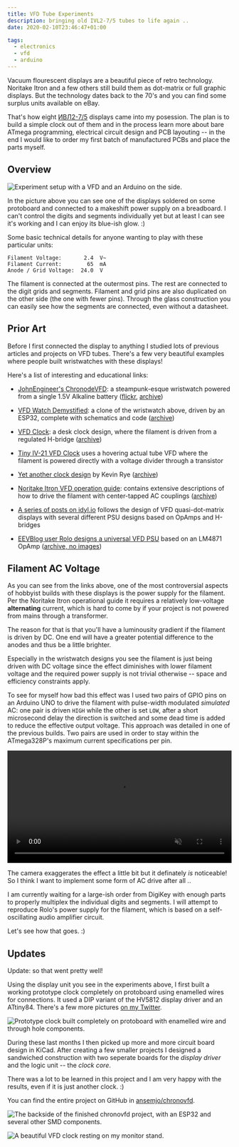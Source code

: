 ```yaml
---
title: VFD Tube Experiments
description: bringing old IVL2-7/5 tubes to life again ..
date: 2020-02-10T23:46:47+01:00

tags:
  - electronics
  - vfd
  - arduino
---
```


Vacuum flourescent displays are a beautiful piece of retro technology. Noritake Itron
and a few others still build them as dot-matrix or full graphic displays. But the
technology dates back to the 70's and you can find some surplus units available on eBay.

<!--more-->

That's how eight [ИВЛ2-7/5](ebay-search) displays came into my posession. The plan is to
build a simple clock out of them and in the process learn more about bare ATmega programming,
electrical circuit design and PCB layouting -- in the end I would like to order my first
batch of manufactured PCBs and place the parts myself.

[ebay-search]: https://www.ebay.com/sch/i.html?_nkw=ivl2-7%2F5 "Search on eBay.com"

## Overview

![](overview.jpg "Experiment setup with a VFD and an Arduino on the side.")

In the picture above you can see one of the displays soldered on some protoboard and connected
to a makeshift power supply on a breadboard. I can't control the digits and segments individually
yet but at least I can see it's working and I can enjoy its blue-ish glow. :)

Some basic technical details for anyone wanting to play with these particular units:

    Filament Voltage:       2.4  V~
    Filament Current:        65  mA
    Anode / Grid Voltage:  24.0  V

The filament is connected at the outermost pins. The rest are connected to the digit grids
and segments. Filament and grid pins are also duplicated on the other side (the one with fewer
pins). Through the glass construction you can easily see how the segments are connected, even
without a datasheet.

## Prior Art

Before I first connected the display to anything I studied lots of previous articles and projects
on VFD tubes. There's a few very beautiful examples where people built wristwatches with these displays!

Here's a list of interesting and educational links:

* [JohnEngineer's ChronodeVFD](https://archive.is/ODOFR): a steampunk-esque wristwatch powered from a single 1.5V Alkaline battery ([flickr](https://www.flickr.com/photos/johngineer/15564850491/), [archive](https://archive.is/ODOFR))

* [VFD Watch Demystified](https://www.instructables.com/id/Vacuum-Fluorescent-Display-Watch/): a clone of the wristwatch above, driven by an ESP32, complete with schematics and code ([archive](https://archive.is/ojaD5))

* [VFD Clock](http://vwlowen.co.uk/arduino/vfd/vfd-clock.htm): a desk clock design, where the filament is driven from a regulated H-bridge ([archive](https://archive.is/Xkr9G))

* [Tiny IV-21 VFD Clock](https://hackaday.io/project/167749-tiny-iv-21-vfd-clock#j-discussions-title) uses a hovering actual tube VFD where the filament is powered directly with a voltage divider through a transistor

* [Yet another clock design](http://kevinrye.net/index_files/vfd_clock_part3.php) by Kevin Rye ([archive](https://archive.is/C2UBq))

* [Noritake Itron VFD operation guide](https://www.noritake-elec.com/technology/general-technical-information/vfd-operation): contains extensive descriptions of how to drive the filament with center-tapped AC couplings ([archive](https://archive.is/BsdLR))

* [A series of posts on idyl.io](https://idyl.io/category/vfd/) follows the design of VFD quasi-dot-matrix displays with several different PSU designs based on OpAmps and H-bridges

* [EEVBlog user Rolo designs a universal VFD PSU](https://www.eevblog.com/forum/projects/showing-my-vfd-psu/) based on an LM4871 OpAmp ([archive, no images](https://archive.is/bkgaG))

## Filament AC Voltage

As you can see from the links above, one of the most controversial aspects of hobbyist builds with
these displays is the power supply for the filament. Per the Noritake Itron operational guide
it requires a relatively low-voltage **alternating** current, which is hard to come by if your
project is not powered from mains through a transformer.

The reason for that is that you'll have a luminousity gradient if the filament is driven by DC.
One end will have a greater potential difference to the anodes and thus be a little brighter.

Especially in the wristwatch designs you see the filament is just being driven with DC voltage
since the effect diminishes with lower filament voltage and the required power supply is not trivial
otherwise -- space and efficiency constraints apply.

To see for myself how bad this effect was I used two pairs of GPIO pins on an Arduino UNO to drive the
filament with pulse-width modulated *simulated* AC: one pair is driven `HIGH` while the other is set `LOW`,
after a short microsecond delay the direction is switched and some dead time is added to reduce the
effective output voltage. This approach was detailed in one of the previous builds. Two pairs are used
in order to stay within the ATmega328P's maximum current specifications per pin.

<video controls loop autoplay muted style="width: 100%;">
  <source src="filament_ac.mp4" type="video/mp4">
</video>

The camera exaggerates the effect a little bit but it definately *is* noticeable! So I think I want
to implement some form of AC drive after all ..

I am currently waiting for a large-ish order from DigiKey with enough parts to properly
multiplex the individual digits and segments. I will attempt to reproduce Rolo's power supply
for the filament, which is based on a self-oscillating audio amplifier circuit.

Let's see how that goes. :)


## Updates

Update: so that went pretty well!

Using the display unit you see in the experiments above, I first built a working prototype
clock completely on protoboard using enamelled wires for connections. It used a DIP variant
of the HV5812 display driver and an ATtiny84. There's a few more pictures
[on my Twitter](https://twitter.com/ansemjo/status/1235315817937596424).

![](protoclock.jpg "Prototype clock built completely on protoboard with enamelled wire and through hole components.")

During these last months I then picked up more and more circuit board design in KiCad. After
creating a few smaller projects I designed a sandwiched construction with two seperate boards
for the *display driver* and the logic unit -- the *clock core*.

There was a lot to be learned in this project and I am very happy with the results, even if it
is just another clock. :)

You can find the entire project on GitHub in [ansemjo/chronovfd](https://github.com/ansemjo/chronovfd/).

![](clockcore.jpg "The backside of the finished chronovfd project, with an ESP32 and several other SMD components.")

![](clockface.jpg "A beautiful VFD clock resting on my monitor stand.")

